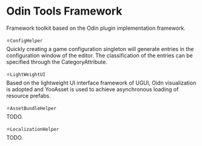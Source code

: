 # Odin Tools Framework
Framework toolkit based on the Odin plugin implementation framework.

⭐️`ConfigHelper`</br>
Quickly creating a game configuration singleton will generate entries in the configuration window of the editor. The classification of the entries can be specified through the CategoryAttribute.

⭐️`LightWeightUI`</br>
Based on the lightweight UI interface framework of UGUI, Oidn visualization is adopted and YooAsset is used to achieve asynchronous loading of resource prefabs.

⭐️`AssetBundleHelper`</br>
TODO.

⭐️`LocalizationHelper`</br>
TODO.
